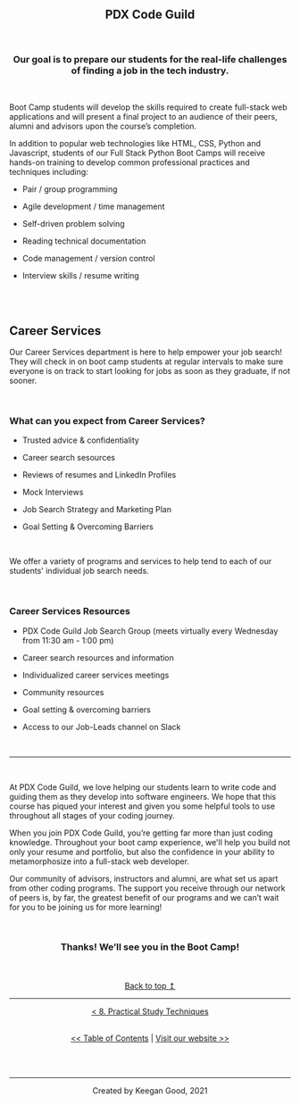 <div align="center">

## PDX Code Guild

<br>

### Our goal is to prepare our students for the real-life challenges of finding a job in the tech industry.
</div>

<br>

Boot Camp students will develop the skills required to create full-stack web applications and will present a final project to an audience of their peers, alumni and advisors upon the course’s completion.

In addition to popular web technologies like HTML, CSS, Python and Javascript, students of our Full Stack Python Boot Camps will receive hands-on training to develop common professional practices and techniques including:

- Pair / group programming</span>

- Agile development / time management </span>

- Self-driven problem solving</span>

- Reading technical documentation</span>

- Code management / version control</span>

- Interview skills / resume writing</span>

<br>
<br>

## Career Services

Our Career Services department is here to help empower your job search! They will check in on boot camp students at regular intervals to make sure everyone is on track to start looking for jobs as soon as they graduate, if not sooner.

<br>

### What can you expect from Career Services?

- Trusted advice & confidentiality

- Career search sesources

- Reviews of resumes and LinkedIn Profiles

- Mock Interviews

- Job Search Strategy and Marketing Plan

- Goal Setting & Overcoming Barriers

<br>

We offer a variety of programs and services to help tend to each of our students' individual job search needs.

<br>

### Career Services Resources

- PDX Code Guild Job Search Group (meets virtually every Wednesday from 11:30 am - 1:00 pm)

- Career search resources and information 

- Individualized career services meetings

- Community resources

- Goal setting & overcoming barriers

- Access to our Job-Leads channel on Slack

<br>

---

<br>

At PDX Code Guild, we love helping our students learn to write code and guiding them as they develop into software engineers. We hope that this course has piqued your interest and given you some helpful tools to use throughout all stages of your coding journey.

When you join PDX Code Guild, you’re getting far more than just coding knowledge. Throughout your boot camp experience, we'll help you build not only your resume and portfolio, but also the confidence in your ability to metamorphosize into a full-stack web developer.

Our community of advisors, instructors and alumni, are what set us apart from other coding programs. The support you receive through our network of peers is, by far, the greatest benefit of our programs and we can’t wait for you to be joining us for more learning!

<br>

<div align="center">

### Thanks! We’ll see you in the Boot Camp!
</div>

<br/>
<br/>

<div align="center">
    <a href="#top">Back to top &mapstoup;</a>
</div>

---



<div align="center">
    <a href="./8_practical_study_techniques.md"> < 8. Practical Study Techniques </a>
</div>


<br>

<div align="center">

[<< Table of Contents](/README.md) | [Visit our website >>](http://www.pdxcodeguild.com)
</div>

<br><br>

---
<p align="center">Created by Keegan Good, 2021</p>
